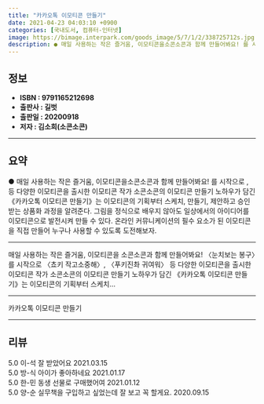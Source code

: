 ```yaml
---
title: "카카오톡 이모티콘 만들기"
date: 2021-04-23 04:03:10 +0900
categories: [국내도서, 컴퓨터-인터넷]
image: https://bimage.interpark.com/goods_image/5/7/1/2/338725712s.jpg
description: ● 매일 사용하는 작은 즐거움, 이모티콘을소콘소콘과 함께 만들어봐요! 를 시작으로 , 등 다양한 이모티콘을 출시한 이모티콘 작가 소콘소콘의 이모티콘 만들기 노하우가 담긴 《카카오톡 이모티콘 만들기》는 이모티콘의 기획부터 스케치, 만들기, 제안하고 승인받는 상품화 과정을 알려준다. 그
---
```


## **정보**

- **ISBN : 9791165212698**
- **출판사 : 길벗**
- **출판일 : 20200918**
- **저자 : 김소희(소콘소콘)**

------



## **요약**

●  매일 사용하는 작은 즐거움, 이모티콘을소콘소콘과 함께 만들어봐요! 를 시작으로 ,  등 다양한 이모티콘을 출시한 이모티콘 작가 소콘소콘의 이모티콘 만들기 노하우가 담긴 《카카오톡 이모티콘 만들기》는 이모티콘의 기획부터 스케치, 만들기, 제안하고 승인받는 상품화 과정을 알려준다. 그림을 정식으로 배우지 않아도 일상에서의 아이디어를 이모티콘으로 발전시켜 만들 수 있다. 온라인 커뮤니케이션의 필수 요소가 된 이모티콘을 직접 만들어 누구나 사용할 수 있도록 도전해보자.

------

매일 사용하는 작은 즐거움, 이모티콘을
소콘소콘과 함께 만들어봐요!
〈눈치보는 봉구〉를 시작으로 〈쵸키 작고소중해〉, 〈푸키진촤 귀여워〉 등 다양한 이모티콘을 출시한 이모티콘 작가 소콘소콘의 이모티콘 만들기 노하우가 담긴 《카카오톡 이모티콘 만들기》는 이모티콘의 기획부터 스케치... 

------


카카오톡 이모티콘 만들기 

------


## **리뷰** 

5.0 이-석 잘 받았어요 2021.03.15 <br/>5.0 방-식 아이가 좋아하네요 2021.01.17 <br/>5.0 한-민 동생 선물로 구매했어여 2021.01.12 <br/>5.0 양-순 실무책을 구입하고 싶었는데 잘 보고 꼭 할게요.  2020.09.15 <br/>